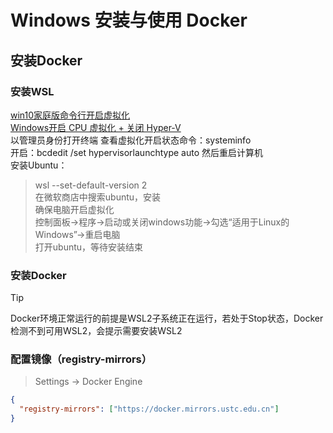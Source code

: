 
# Windows 安装与使用 Docker
## 安装Docker
### 安装WSL
[win10家庭版命令行开启虚拟化](https://www.cnblogs.com/Attempts-blog/p/14720757.html)  
[Windows开启 CPU 虚拟化 + 关闭 Hyper-V](https://blog.csdn.net/u014727709/article/details/126538711)  
以管理员身份打开终端
查看虚拟化开启状态命令：systeminfo  
开启：bcdedit /set hypervisorlaunchtype auto 然后重启计算机  
安装Ubuntu：  
> wsl --set-default-version 2  
> 在微软商店中搜索ubuntu，安装  
> 确保电脑开启虚拟化  
> 控制面板->程序->启动或关闭windows功能->勾选“适用于Linux的Windows”->重启电脑  
> 打开ubuntu，等待安装结束
### 安装Docker
> [!TIP]
> Docker环境正常运行的前提是WSL2子系统正在运行，若处于Stop状态，Docker检测不到可用WSL2，会提示需要安装WSL2  
### 配置镜像（registry-mirrors）
> Settings -> Docker Engine
```json
{
  "registry-mirrors": ["https://docker.mirrors.ustc.edu.cn"]
}
```
